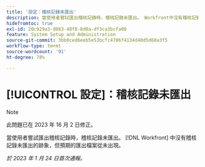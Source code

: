 ```yaml
---
title: '設定：稽核記錄未匯出'
description: 當使用者嘗試匯出稽核記錄時，稽核記錄未匯出。 Workfront中沒有稽核記錄未匯出的跡象，但預期的匯出檔案從未出現。
hidefromtoc: true
exl-id: 20c929a3-d083-48f8-8d0a-df3ca3bcfa08
feature: System Setup and Administration
source-git-commit: 3bb0ced6eeb5e53bcfc4706f4134d40d5d68a3f5
workflow-type: tm+mt
source-wordcount: '91'
ht-degree: 78%

---
```


# [!UICONTROL 設定]：稽核記錄未匯出

>[!NOTE]
>
>此問題已在 2023 年 16 月 2 日修正。

當使用者嘗試匯出稽核記錄時，稽核記錄未匯出。 [!DNL Workfront] 中沒有稽核記錄未匯出的跡象，但預期的匯出檔案從未出現。

_於 2023 年 1 月 24 日首次通報。_
